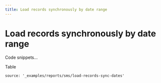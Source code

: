 ```yaml
---
title: Load records synchronously by date range
---
```


# Load records synchronously by date range

Code snippets...

Table

```code_snippets
source: '_examples/reports/sms/load-records-sync-dates'
```
